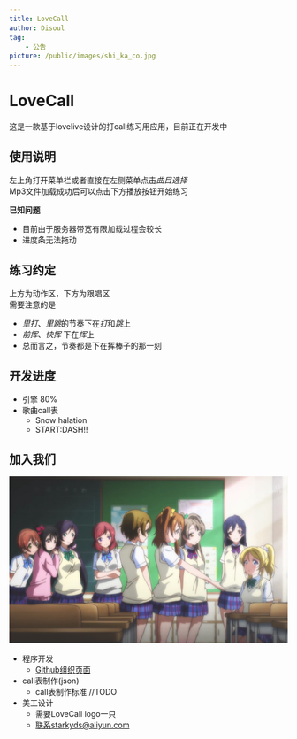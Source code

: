 ```yaml
---
title: LoveCall
author: Disoul
tag:
    - 公告
picture: /public/images/shi_ka_co.jpg
---
```

# LoveCall
这是一款基于lovelive设计的打call练习用应用，目前正在开发中   

## 使用说明
左上角打开菜单栏或者直接在左侧菜单点击*曲目选择*      
Mp3文件加载成功后可以点击下方播放按钮开始练习   

**已知问题**

* 目前由于服务器带宽有限加载过程会较长
* 进度条无法拖动

## 练习约定
上方为动作区，下方为跟唱区    
需要注意的是

* *里打*、*里跳*的节奏下在*打*和*跳*上
* *前挥*、*快挥* 下在*挥*上
* 总而言之，节奏都是下在挥棒子的那一刻

## 开发进度
* 引擎 80%
* 歌曲call表
    * Snow halation
    * START:DASH!!

## 加入我们
![joinus](/public/images/joinus.png)    

* 程序开发
    * [Github组织页面](https://github.com/LoveCallProject)
* call表制作(json)
    * call表制作标准 //TODO
* 美工设计
    * 需要LoveCall logo一只
    * 联系starkyds@aliyun.com
